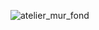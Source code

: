 ![atelier_mur_fond](https://github.com/glitch1312/Fix-It/assets/96738339/6b3aa812-b48c-4e4f-baf7-a1491cf8798f)
